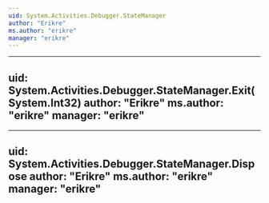 ```yaml
---
uid: System.Activities.Debugger.StateManager
author: "Erikre"
ms.author: "erikre"
manager: "erikre"
---
```


---
uid: System.Activities.Debugger.StateManager.Exit(System.Int32)
author: "Erikre"
ms.author: "erikre"
manager: "erikre"
---

---
uid: System.Activities.Debugger.StateManager.Dispose
author: "Erikre"
ms.author: "erikre"
manager: "erikre"
---
